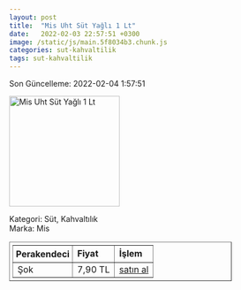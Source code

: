 ```yaml
---
layout: post
title:  "Mis Uht Süt Yağlı 1 Lt"
date:   2022-02-03 22:57:51 +0300
image: /static/js/main.5f8034b3.chunk.js
categories: sut-kahvaltilik
tags: sut-kahvaltilik
---
```


Son Güncelleme: 2022-02-04 1:57:51

<img src="/static/js/main.5f8034b3.chunk.js" width="200" alt="Mis Uht Süt Yağlı 1 Lt" />

Kategori: Süt, Kahvaltılık
<br />
Marka: Mis

<table border="1" style="padding: 5px;width:80%;">
  <tr>
    <td style="padding: 5px;"><strong>Perakendeci</strong></td>
    <td><strong>Fiyat</strong></td>
    <td><strong>İşlem</strong></td>
  </tr>
  <tr>
              <td>Şok</td>
              <td>7,90 TL</td>
              <td><a target="_blank" href="https://www.sokmarket.com.tr/uht-sut-yagli-1-lt-p-3582/">satın al</a></td>
            </tr>
</table>
